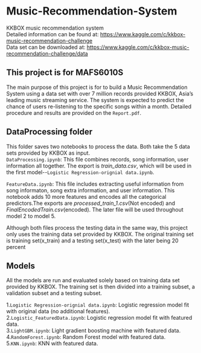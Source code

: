 # Music-Recommendation-System
KKBOX music recommendation system   
Detailed information can be found at: https://www.kaggle.com/c/kkbox-music-recommendation-challenge    
Data set can be downloaded at: https://www.kaggle.com/c/kkbox-music-recommendation-challenge/data


## This project is for MAFS6010S
The main purpose of this project is for to build a Music Recommendation System using a data set with over 7 million records provided KKBOX, Asia’s leading music streaming service. The system is expected to predict the chance of users re-listening to the specific songs within a month. Detailed procedure and results are provided on the `Report.pdf`.


        
## DataProcessing folder 
This folder saves two notebooks to process the data. Both take the 5 data sets provided by KKBOX as input.   
`DataProcessing.ipynb`: This file combines records, song information, user information all together. The export is *train_data.csv*, which will be used in the first model--`Logistic Regression-orignial data.ipynb`. 

`FeatureData.ipynb`: This file includes extracting useful information from song informaton, song extra information, and user information. This notebook adds 10 more features and encodes all the categorical predictors.The exports are *processed_train_1.csv*(Not encoded) and *FinalEncodedTrain.csv*(encoded). The later file will be used throughout model 2 to model 5.  

Although both files process the testing data in the same way, this project only uses the training data set provided by KKBOX. The original training set is  training set(x_train) and a testing set(x_test) with the later being 20 percent   
   
   
## Models
All the models are run and evaluated solely based on training data set provided by KKBOX. The training set is then divided into a training subset, a validation subset and a testing subset.
   
1.`Logistic Regression-orignial data.ipynb`: Logistic regression model fit with original data (no additional features).  
2.`Logistic_FeaturedData.ipynb`: Logistic regression model fit with featured data.  
3.`LightGBM.ipynb`:  Light gradient boosting machine with featured data.  
4.`RandomForest.ipynb`: Random Forest model with featured data.    
5.`KNN.ipynb`: KNN with featured data.


